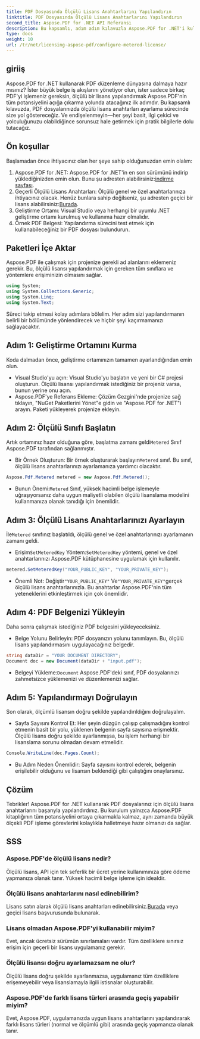 ```yaml
---
title: PDF Dosyasında Ölçülü Lisans Anahtarlarını Yapılandırın
linktitle: PDF Dosyasında Ölçülü Lisans Anahtarlarını Yapılandırın
second_title: Aspose.PDF for .NET API Referansı
description: Bu kapsamlı, adım adım kılavuzla Aspose.PDF for .NET'i kullanarak PDF dosyalarınızda ölçülü lisans anahtarlarını nasıl yapılandıracağınızı öğrenin.
type: docs
weight: 10
url: /tr/net/licensing-aspose-pdf/configure-metered-license/
---
```

## giriiş

Aspose.PDF for .NET kullanarak PDF düzenleme dünyasına dalmaya hazır mısınız? İster büyük belge iş akışlarını yönetiyor olun, ister sadece birkaç PDF'yi işlemeniz gereksin, ölçülü bir lisans yapılandırmak Aspose.PDF'nin tüm potansiyelini açığa çıkarma yolunda atacağınız ilk adımdır. Bu kapsamlı kılavuzda, PDF dosyalarınızda ölçülü lisans anahtarları ayarlama sürecinde size yol göstereceğiz. Ve endişelenmeyin—her şeyi basit, ilgi çekici ve yolculuğunuzu olabildiğince sorunsuz hale getirmek için pratik bilgilerle dolu tutacağız.

## Ön koşullar

Başlamadan önce ihtiyacınız olan her şeye sahip olduğunuzdan emin olalım:

1.  Aspose.PDF for .NET: Aspose.PDF for .NET'in en son sürümünü indirip yüklediğinizden emin olun. Bunu şu adresten alabilirsiniz:[indirme sayfası](https://releases.aspose.com/pdf/net/).
2.  Geçerli Ölçülü Lisans Anahtarları: Ölçülü genel ve özel anahtarlarınıza ihtiyacınız olacak. Henüz bunlara sahip değilseniz, şu adresten geçici bir lisans alabilirsiniz:[Burada](https://purchase.aspose.com/temporary-license/).
3. Geliştirme Ortamı: Visual Studio veya herhangi bir uyumlu .NET geliştirme ortamı kurulmuş ve kullanıma hazır olmalıdır.
4. Örnek PDF Belgesi: Yapılandırma sürecini test etmek için kullanabileceğiniz bir PDF dosyası bulundurun.

## Paketleri İçe Aktar

Aspose.PDF ile çalışmak için projenize gerekli ad alanlarını eklemeniz gerekir. Bu, ölçülü lisansı yapılandırmak için gereken tüm sınıflara ve yöntemlere erişiminizin olmasını sağlar.

```csharp
using System;
using System.Collections.Generic;
using System.Linq;
using System.Text;
```

Süreci takip etmesi kolay adımlara bölelim. Her adım sizi yapılandırmanın belirli bir bölümünde yönlendirecek ve hiçbir şeyi kaçırmamanızı sağlayacaktır.

## Adım 1: Geliştirme Ortamını Kurma

Koda dalmadan önce, geliştirme ortamınızın tamamen ayarlandığından emin olun.

- Visual Studio'yu açın: Visual Studio'yu başlatın ve yeni bir C# projesi oluşturun. Ölçülü lisansı yapılandırmak istediğiniz bir projeniz varsa, bunun yerine onu açın.
- Aspose.PDF'ye Referans Ekleme: Çözüm Gezgini'nde projenize sağ tıklayın, "NuGet Paketlerini Yönet"e gidin ve "Aspose.PDF for .NET"i arayın. Paketi yükleyerek projenize ekleyin.

## Adım 2: Ölçülü Sınıfı Başlatın

 Artık ortamınız hazır olduğuna göre, başlatma zamanı geldi`Metered` Sınıf Aspose.PDF tarafından sağlanmıştır.

-  Bir Örnek Oluşturun: Bir örnek oluşturarak başlayın`Metered` sınıf. Bu sınıf, ölçülü lisans anahtarlarınızı ayarlamanıza yardımcı olacaktır.

```csharp
Aspose.Pdf.Metered metered = new Aspose.Pdf.Metered();
```

-  Bunun Önemi:`Metered` Sınıf, yüksek hacimli belge işlemeyle uğraşıyorsanız daha uygun maliyetli olabilen ölçülü lisanslama modelini kullanmanıza olanak tanıdığı için önemlidir.

## Adım 3: Ölçülü Lisans Anahtarlarınızı Ayarlayın

 İle`Metered` sınıfınız başlatıldı, ölçülü genel ve özel anahtarlarınızı ayarlamanın zamanı geldi.

-  Erişim`SetMeteredKey` Yöntem:`SetMeteredKey` yöntemi, genel ve özel anahtarlarınızı Aspose.PDF kütüphanesine uygulamak için kullanılır.

```csharp
metered.SetMeteredKey("YOUR_PUBLIC_KEY", "YOUR_PRIVATE_KEY");
```

-  Önemli Not: Değiştir`"YOUR_PUBLIC_KEY"` Ve`"YOUR_PRIVATE_KEY"`gerçek ölçülü lisans anahtarlarınızla. Bu anahtarlar Aspose.PDF'nin tüm yeteneklerini etkinleştirmek için çok önemlidir.

## Adım 4: PDF Belgenizi Yükleyin

Daha sonra çalışmak istediğiniz PDF belgesini yükleyeceksiniz.

- Belge Yolunu Belirleyin: PDF dosyanızın yolunu tanımlayın. Bu, ölçülü lisans yapılandırmasını uygulayacağınız belgedir.

```csharp
string dataDir = "YOUR DOCUMENT DIRECTORY";
Document doc = new Document(dataDir + "input.pdf");
```

-  Belgeyi Yükleme:`Document` Aspose.PDF'deki sınıf, PDF dosyalarınızı zahmetsizce yüklemenizi ve düzenlemenizi sağlar.

## Adım 5: Yapılandırmayı Doğrulayın

Son olarak, ölçümlü lisansın doğru şekilde yapılandırıldığını doğrulayalım.

- Sayfa Sayısını Kontrol Et: Her şeyin düzgün çalışıp çalışmadığını kontrol etmenin basit bir yolu, yüklenen belgenin sayfa sayısına erişmektir. Ölçülü lisans doğru şekilde ayarlanmışsa, bu işlem herhangi bir lisanslama sorunu olmadan devam etmelidir.

```csharp
Console.WriteLine(doc.Pages.Count);
```

- Bu Adım Neden Önemlidir: Sayfa sayısını kontrol ederek, belgenin erişilebilir olduğunu ve lisansın beklendiği gibi çalıştığını onaylarsınız.

## Çözüm

Tebrikler! Aspose.PDF for .NET kullanarak PDF dosyalarınız için ölçülü lisans anahtarlarını başarıyla yapılandırdınız. Bu kurulum yalnızca Aspose.PDF kitaplığının tüm potansiyelini ortaya çıkarmakla kalmaz, aynı zamanda büyük ölçekli PDF işleme görevlerini kolaylıkla halletmeye hazır olmanızı da sağlar.

## SSS

### Aspose.PDF'de ölçülü lisans nedir?  
Ölçülü lisans, API için tek seferlik bir ücret yerine kullanımınıza göre ödeme yapmanıza olanak tanır. Yüksek hacimli belge işleme için idealdir.

### Ölçülü lisans anahtarlarını nasıl edinebilirim?  
 Lisans satın alarak ölçülü lisans anahtarları edinebilirsiniz.[Burada](https://purchase.aspose.com/buy) veya geçici lisans başvurusunda bulunarak.

### Lisans olmadan Aspose.PDF'yi kullanabilir miyim?  
Evet, ancak ücretsiz sürümün sınırlamaları vardır. Tüm özelliklere sınırsız erişim için geçerli bir lisans uygulamanız gerekir.

### Ölçülü lisansı doğru ayarlamazsam ne olur?  
Ölçülü lisans doğru şekilde ayarlanmazsa, uygulamanız tüm özelliklere erişemeyebilir veya lisanslamayla ilgili istisnalar oluşturabilir.

### Aspose.PDF'de farklı lisans türleri arasında geçiş yapabilir miyim?  
Evet, Aspose.PDF, uygulamanızda uygun lisans anahtarlarını yapılandırarak farklı lisans türleri (normal ve ölçümlü gibi) arasında geçiş yapmanıza olanak tanır.
